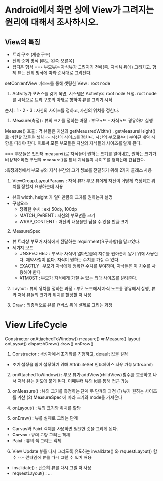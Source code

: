 # Android에서 화면 상에 View가 그려지는 원리에 대해서 조사하시오.

## View의 특징 
- 트리 구조 (계층 구조)
- 전위 순회 방식 [루트-왼쪽-오른쪽]
- 탑다운 형식
==> 부모뷰는 자식뷰가 그려지기 전에(즉, 자식뷰 뒤에) 그려지고, 형제 뷰는 전위 방식에 따라 순서대로 그려진다.

setContentView 메소드를 통해 셋팅한 View : root node

1. Activity가 포커스를 갖게 되면, 시스템은 Activity의 root node 요청. root node를 시작으로 트리 구조의 아래로 향하여 뷰를 그리기 시작

순서 : 1 - 2 - 3
 : 자신의 사이즈를 정하고, 자신의 위치를 정한다.

1. Measure(측정) : 뷰의 크기를 정하는 과정
 : 부모노드 - 자식노드 경유하며 실행

Measure() 호출
 : 각 뷰들은 자신의 getMeausredWidth() , getMeasureHeight() 로 리턴할 값들을 셋팅 -> 자신의 사이즈를 정한다.
 자신의 부모로부터 부여된 제약 사항을 따라야 한다.
 이로써 모든 부모들은 자신의 자식들의 사이즈를 알게 된다.
 
==> 부모들은 첫번째 measure()로 자식들이 원하는 크기를 알아내고, 원하는 크기가 비상적이라면 두번째 measure()을 통해 자식들의 사이즈를 정하는데 간섭한다.

 :측정과정에서 부모 뷰와 자식 뷰간의 크기 정보를 전달하기 위해 2가지 클래스 사용

1) ViewGroup.LayoutParams
   : 자식 뷰가 부모 뷰에게 자신이 어떻게 측정되고 위치를 정할지 요청하는데 사용
 - 뷰의 width, height 가 얼마만큼의 크기를 원하는지 설명
 - 구성요소
   - 정확한 수치 : ex) 50dp, 100dp
   - MATCH_PARENT :  자신의 부모만큼 크기
   - WRAP_CONTENT :  자신의 내용물만 담을 수 있을 만큼 크기 

2) MeasureSpec
 - 뷰 트리상 부모가 자식에게 전달하는 requirment(요구사항)을 담고있다.
 - 세가지 모드
   - UNSPECIFIED : 부모가 자식이 얼마만큼의 치수를 원하는지 알기 위해 사용한다. 제약사항이 없다. 자식이 원하는 수치를 가질 수 있다.
   - EXACTLY : 부모가 자식에게 정확한 수치를 부여하며, 자식들은 이 치수를 사용해야 한다.
   - ATMOST : 부모가 자식에게 가질 수 있는 최대 사이즈를 알려준다.
   
2. Layout : 뷰의 위치를 정하는 과정
: 부모 노드에서 자식 노드를 경유해서 실행, 뷰와 자식 뷰들의 크기와 위치를 할당할 때 사용

3. Draw : 최종적으로 뷰를 캔버스 위에 실제로 그리는 과정

# View LifeCycle

Constructor
onAttachedToWindow()
measure() onMeasure()
layout onLayout()
dispatchDraw()
draw() onDraw()

1. Constructor
 : 생성자에서 초기화를 진행하고, default 값을 설정
 - 초기 설정을 쉽게 설정하기 위해 AttributeSet 인터페이스 사용 가능(attrs.xml)

2. onAttachedToWindow()
 : 부모 뷰가 addView(childView) 함수를 호출하고 나서 자식 뷰는 윈도에 붙게 된다. 이때부터 뷰의 id를 통해 접근 가능

3. onMeasure()
: 뷰의 크기를 측정하는 단계
두 단계의 과정
(1) 뷰가 원하는 사이즈를 계산
(2) MeasureSpec 에 따라 크기와 mode를 가져온다

4. onLayout()
 : 뷰의 크기와 위치를 할당

5. onDraw()
 : 뷰를 실제로 그리는 단계 
 - Canvas와 Paint 객체를 사용하면 필요한 것을 그리게 된다. 
 - Canvas : 뷰의 모양 그리는 객체
 - Paint : 뷰의 색 그리는 객체

6. View Update
뷰를 다시 그리도록 유도하는 invalidate() 와 requestLayout() 함수
--> 런타임에 뷰를 다시 그릴 수 있게 허용
 - invalidate() : 단순히 뷰를 다시 그릴 때 사용
 - requestLayout() : ...